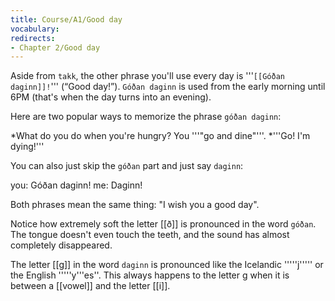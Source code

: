 ```yaml
---
title: Course/A1/Good day
vocabulary:
redirects:
- Chapter 2/Good day
---
```


Aside from `takk`, the other phrase you'll use every day is '''`[[Góðan daginn]]!`''' (“Good day!”). `Góðan daginn` is used from the early morning until 6PM (that's when the day turns into an evening).

Here are two popular ways to memorize the phrase `góðan daginn`:

*What do you do when you're hungry? You '''"go and dine"'''.
*'''Go! I'm dying!'''

You can also just skip the `góðan` part and just say `daginn`:

<Conversation>
you: Góðan daginn!
me: Daginn!
</Conversation>

Both phrases mean the same thing: "I wish you a good day".

Notice how extremely soft the letter [[ð]] is pronounced in the word `góðan`. The tongue doesn't even touch the teeth, and the sound has almost completely disappeared.

The letter [[g]] in the word `daginn` is pronounced like the Icelandic '''''j''''' or the English '''''y'''es''. This always happens to the letter g when it is between a [[vowel]] and the letter [[i]].

